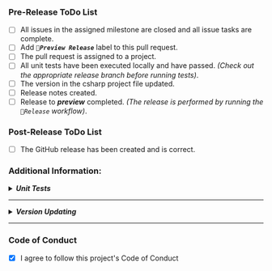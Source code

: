 ### Pre-Release ToDo List

- [ ] All issues in the assigned milestone are closed and all issue tasks are complete.
- [ ] Add _**`🚀Preview Release`**_ label to this pull request.
- [ ] The pull request is assigned to a project.
- [ ] All unit tests have been executed locally and have passed. _(Check out the appropriate release branch before running tests)_.
- [ ] The version in the csharp project file updated.
- [ ] Release notes created.
- [ ] Release to **_preview_** completed. _(The release is performed by running the `🚀Release` workflow)_.

### Post-Release ToDo List

- [ ] The GitHub release has been created and is correct.

### Additional Information:

**_<details closed><summary>Unit Tests</summary>_**

Reasons for local unit test execution:
- Unit tests might pass locally but not in the CI environment during the status check process or vice-versa.
- Tests might pass on the developer's machine but not necessarily on the code reviewer's machine.
</details>

---

**_<details closed><summary>Version Updating</summary>_**

The version can be updated by setting the values of the `<Version/>` and `<FileVersion/>` XML tags in the project file.
The `<Version/>` and `<FileVersion/>` values can hold the preview release version.
The `<AssemblyVersion/>` XML tag can only hold production values.  Preview values are not allowed.

``` xml
<!--Preview Release Example-->
<Version>1.2.3-preview.4</Version>
<FileVersion>1.2.3-preview.4</FileVersion>
<AssemblyVersion>1.2.3</AssemblyVersion>
```
</details>

---

### Code of Conduct

- [x]  I agree to follow this project's Code of Conduct
